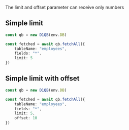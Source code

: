 The limit and offset parameter can receive only numbers

## Simple limit

```ts
const qb = new D1QB(env.DB)

const fetched = await qb.fetchAll({
    tableName: "employees",
    fields: "*",
    limit: 5
})
```

## Simple limit with offset

```ts
const qb = new D1QB(env.DB)

const fetched = await qb.fetchAll({
    tableName: "employees",
    fields: "*",
    limit: 5,
    offset: 10
})
```
